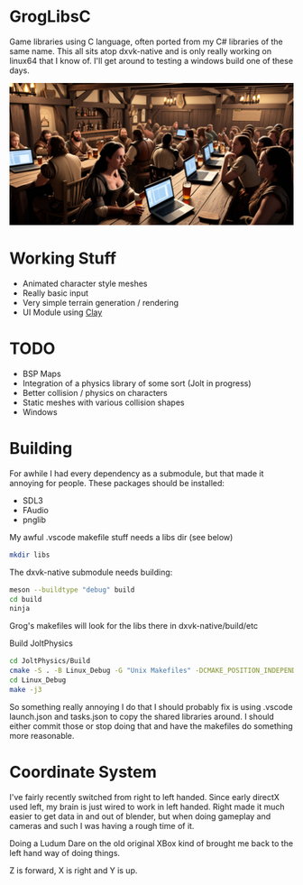 # GrogLibsC
Game libraries using C language, often ported from my C# libraries of the same name.  This all sits atop dxvk-native and is only really working on linux64 that I know of.  I'll get around to testing a windows build one of these days.

![alt text](https://github.com/Kharzette/MiscMedia/blob/master/GrogLibsC.png?raw=true "Groggy")

# Working Stuff
- Animated character style meshes
- Really basic input
- Very simple terrain generation / rendering
- UI Module using [Clay](https://github.com/nicbarker/clay)

# TODO
- BSP Maps
- Integration of a physics library of some sort (Jolt in progress)
- Better collision / physics on characters
- Static meshes with various collision shapes
- Windows

# Building
For awhile I had every dependency as a submodule, but that made it annoying for people.  These packages should be installed:
- SDL3
- FAudio
- pnglib

My awful .vscode makefile stuff needs a libs dir (see below)
```bash
mkdir libs
```

The dxvk-native submodule needs building:
```bash
meson --buildtype "debug" build
cd build
ninja
```
Grog's makefiles will look for the libs there in dxvk-native/build/etc

Build JoltPhysics
```bash
cd JoltPhysics/Build
cmake -S . -B Linux_Debug -G "Unix Makefiles" -DCMAKE_POSITION_INDEPENDENT_CODE=ON -DCMAKE_BUILD_TYPE=Debug -DCMAKE_CXX_COMPILER=g++
cd Linux_Debug
make -j3
```

So something really annoying I do that I should probably fix is using .vscode launch.json and tasks.json to copy the shared libraries around.  I should either commit those or stop doing that and have the makefiles do something more reasonable.

# Coordinate System
I've fairly recently switched from right to left handed.  Since early directX used left, my brain is just wired to work in left handed.  Right made it much easier to get data in and out of blender, but when doing gameplay and cameras and such I was having a rough time of it.

Doing a Ludum Dare on the old original XBox kind of brought me back to the left hand way of doing things.

Z is forward, X is right and Y is up.